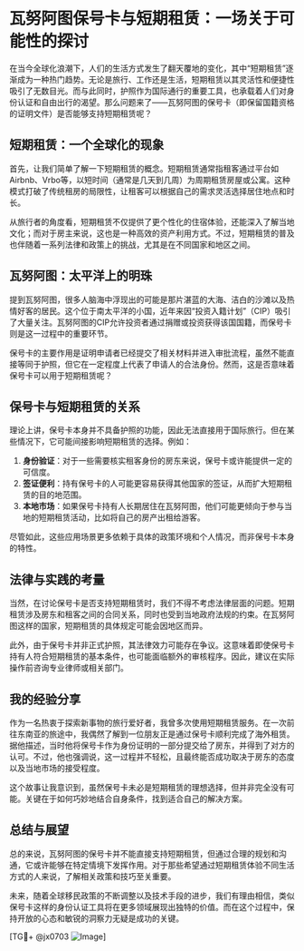 # 瓦努阿图保号卡与短期租赁：一场关于可能性的探讨

在当今全球化浪潮下，人们的生活方式发生了翻天覆地的变化，其中“短期租赁”逐渐成为一种热门趋势。无论是旅行、工作还是生活，短期租赁以其灵活性和便捷性吸引了无数目光。而与此同时，护照作为国际通行的重要工具，也承载着人们对身份认证和自由出行的渴望。那么问题来了——瓦努阿图的保号卡（即保留国籍资格的证明文件）是否能够支持短期租赁呢？

## 短期租赁：一个全球化的现象

首先，让我们简单了解一下短期租赁的概念。短期租赁通常指租客通过平台如Airbnb、Vrbo等，以短时间（通常是几天到几周）为周期租赁房屋或公寓。这种模式打破了传统租房的局限性，让租客可以根据自己的需求灵活选择居住地点和时长。

从旅行者的角度看，短期租赁不仅提供了更个性化的住宿体验，还能深入了解当地文化；而对于房主来说，这也是一种高效的资产利用方式。不过，短期租赁的普及也伴随着一系列法律和政策上的挑战，尤其是在不同国家和地区之间。

## 瓦努阿图：太平洋上的明珠

提到瓦努阿图，很多人脑海中浮现出的可能是那片湛蓝的大海、洁白的沙滩以及热情好客的居民。这个位于南太平洋的小国，近年来因“投资入籍计划”（CIP）吸引了大量关注。瓦努阿图的CIP允许投资者通过捐赠或投资获得该国国籍，而保号卡则是这一过程中的重要环节。

保号卡的主要作用是证明申请者已经提交了相关材料并进入审批流程，虽然不能直接等同于护照，但它在一定程度上代表了申请人的合法身份。然而，这是否意味着保号卡可以用于短期租赁呢？

## 保号卡与短期租赁的关系

理论上讲，保号卡本身并不具备护照的功能，因此无法直接用于国际旅行。但在某些情况下，它可能间接影响短期租赁的选择。例如：

1. **身份验证**：对于一些需要核实租客身份的房东来说，保号卡或许能提供一定的可信度。
2. **签证便利**：持有保号卡的人可能更容易获得其他国家的签证，从而扩大短期租赁的目的地范围。
3. **本地市场**：如果保号卡持有人长期居住在瓦努阿图，他们可能更倾向于参与当地的短期租赁活动，比如将自己的房产出租给游客。

尽管如此，这些应用场景更多依赖于具体的政策环境和个人情况，而非保号卡本身的特性。

## 法律与实践的考量

当然，在讨论保号卡是否支持短期租赁时，我们不得不考虑法律层面的问题。短期租赁涉及房东和租客之间的合同关系，同时也受到当地政府法规的约束。在瓦努阿图这样的国家，短期租赁的具体规定可能会因地区而异。

此外，由于保号卡并非正式护照，其法律效力可能存在争议。这意味着即使保号卡持有人符合短期租赁的基本条件，也可能面临额外的审核程序。因此，建议在实际操作前咨询专业律师或相关部门。

## 我的经验分享

作为一名热衷于探索新事物的旅行爱好者，我曾多次使用短期租赁服务。在一次前往东南亚的旅途中，我偶然了解到一位朋友正是通过保号卡顺利完成了海外租赁。据他描述，当时他将保号卡作为身份证明的一部分提交给了房东，并得到了对方的认可。不过，他也强调说，这一过程并不轻松，且最终能否成功取决于房东的态度以及当地市场的接受程度。

这个故事让我意识到，虽然保号卡未必是短期租赁的理想选择，但并非完全没有可能。关键在于如何巧妙地结合自身条件，找到适合自己的解决方案。

## 总结与展望

总的来说，瓦努阿图的保号卡并不能直接支持短期租赁，但通过合理的规划和沟通，它或许能够在特定情境下发挥作用。对于那些希望通过短期租赁体验不同生活方式的人来说，了解相关政策和技巧至关重要。

未来，随着全球移民政策的不断调整以及技术手段的进步，我们有理由相信，类似保号卡这样的身份认证工具将在更多领域展现出独特的价值。而在这个过程中，保持开放的心态和敏锐的洞察力无疑是成功的关键。

[TG💪+ @jx0703 ![Image](https://github.com/user-attachments/assets/dbca1d08-cadb-493c-b0ec-ad6f7a83f270)]